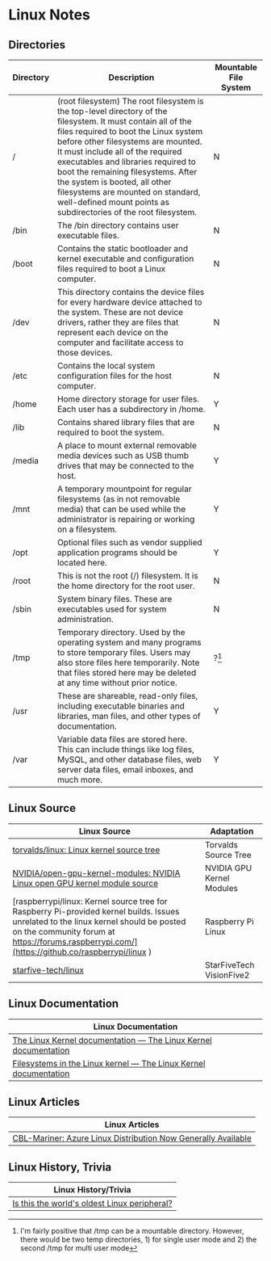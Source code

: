 # Linux Notes

## Directories

| Directory	| Description | Mountable File System |
|----|----|----|
| / | (root filesystem)	The root filesystem is the top-level directory of the filesystem. It must contain all of the files required to boot the Linux system before other filesystems are mounted. It must include all of the required executables and libraries required to boot the remaining filesystems. After the system is booted, all other filesystems are mounted on standard, well-defined mount points as subdirectories of the root filesystem. | N |
| /bin	| The /bin directory contains user executable files. | N |
| /boot	| Contains the static bootloader and kernel executable and configuration files required to boot a Linux computer. | N |
| /dev	| This directory contains the device files for every hardware device attached to the system. These are not device drivers, rather they are files that represent each device on the computer and facilitate access to those devices. | N |
| /etc |	Contains the local system configuration files for the host computer. | N |
| /home	| Home directory storage for user files. Each user has a subdirectory in /home. | Y |
| /lib |	Contains shared library files that are required to boot the system. | N |
| /media	| A place to mount external removable media devices such as USB thumb drives that may be connected to the host. | Y |
| /mnt	| A temporary mountpoint for regular filesystems (as in not removable media) that can be used while the administrator is repairing or working on a filesystem. | Y |
| /opt |	Optional files such as vendor supplied application programs should be located here. | Y |
| /root	| This is not the root (/) filesystem. It is the home directory for the root user. | N |
| /sbin	| System binary files. These are executables used for system administration. | N |
| /tmp	| Temporary directory. Used by the operating system and many programs to store temporary files. Users may also store files here temporarily. Note that files stored here may be deleted at any time without prior notice. | ?[^11] |
| /usr |	These are shareable, read-only files, including executable binaries and libraries, man files, and other types of documentation. | Y |
| /var	| Variable data files are stored here. This can include things like log files, MySQL, and other database files, web server data files, email inboxes, and much more. | Y |

[^11]: I'm fairly positive that /tmp can be a mountable directory. However, there would be two temp directories,  1) for single user mode and 2) the second /tmp for multi user mode 

## Linux Source 

| Linux Source | Adaptation |
|---|---|
| [torvalds/linux: Linux kernel source tree](https://github.com/torvalds/linux ) | Torvalds Source Tree |
| [NVIDIA/open-gpu-kernel-modules: NVIDIA Linux open GPU kernel module source](https://github.com/NVIDIA/open-gpu-kernel-modules ) | NVIDIA GPU Kernel Modules |
| [raspberrypi/linux: Kernel source tree for Raspberry Pi-provided kernel builds. Issues unrelated to the linux kernel should be posted on the community forum at https://forums.raspberrypi.com/](https://github.co/raspberrypi/linux ) | Raspberry Pi Linux |
| [starfive-tech/linux](https://github.com/starfive-tech/linux ) | StarFiveTech VisionFive2 |

## Linux Documentation 

| Linux Documentation |
|---|
| [The Linux Kernel documentation — The Linux Kernel documentation](https://www.kernel.org/doc/html/latest/ ) |
|[Filesystems in the Linux kernel — The Linux Kernel documentation](https://www.kernel.org/doc/html/latest/filesystems/index.html ) |

## Linux Articles

| Linux Articles |
|---|
| [CBL-Mariner: Azure Linux Distribution Now Generally Available](https://www.infoq.com/news/2023/06/azure-linux-cbl-mariner/ ) |

## Linux History, Trivia 

| Linux History/Trivia |
|---|
|[Is this the world's oldest Linux peripheral?](https://youtube.com/watch?v=35N5vKKGDy8&feature=share )|
